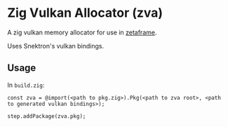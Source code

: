 # Zig Vulkan Allocator (zva)

A zig vulkan memory allocator for use in [zetaframe](https://github.com/zetaframe/zetaframe).

Uses Snektron's vulkan bindings.

## Usage

In `build.zig`:
```zig
const zva = @import(<path to pkg.zig>).Pkg(<path to zva root>, <path to generated vulkan bindings>);

step.addPackage(zva.pkg);
```
